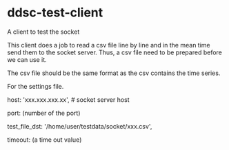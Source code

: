 ddsc-test-client
================

A client to test the socket

This client does a job to read a csv file line by line and in the mean time send them to the socket server. Thus, a csv file need to be prepared before we can use it. 

The csv file should be the same format as the csv contains the time series.

For the settings file.

host: 'xxx.xxx.xxx.xx',  # socket server host

port: (number of the port)

test_file_dst: '/home/user/testdata/socket/xxx.csv',

timeout: (a time out value)

